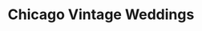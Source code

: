 ---
layout: page
title: Chicago Vintage Weddings
permalink: /donors/
link: http://chicagovintageweddings.com/
---